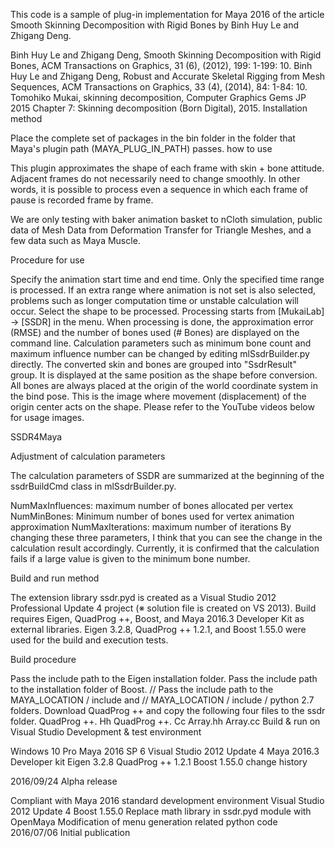 ﻿
This code is a sample of plug-in implementation for Maya 2016 of the article Smooth Skinning Decomposition with Rigid Bones by Binh Huy Le and Zhigang Deng.

Binh Huy Le and Zhigang Deng, Smooth Skinning Decomposition with Rigid Bones, ACM Transactions on Graphics, 31 (6), (2012), 199: 1-199: 10.
Binh Huy Le and Zhigang Deng, Robust and Accurate Skeletal Rigging from Mesh Sequences, ACM Transactions on Graphics, 33 (4), (2014), 84: 1-84: 10.
Tomohiko Mukai, skinning decomposition, Computer Graphics Gems JP 2015 Chapter 7: Skinning decomposition (Born Digital), 2015.
Installation method

Place the complete set of packages in the bin folder in the folder that Maya's plugin path (MAYA_PLUG_IN_PATH) passes.
how to use

This plugin approximates the shape of each frame with skin + bone attitude. Adjacent frames do not necessarily need to change smoothly. In other words, it is possible to process even a sequence in which each frame of pause is recorded frame by frame.

We are only testing with baker animation basket to nCloth simulation, public data of Mesh Data from Deformation Transfer for Triangle Meshes, and a few data such as Maya Muscle.

Procedure for use

Specify the animation start time and end time.
Only the specified time range is processed.
If an extra range where animation is not set is also selected, problems such as longer computation time or unstable calculation will occur.
Select the shape to be processed.
Processing starts from [MukaiLab] -> [SSDR] in the menu.
When processing is done, the approximation error (RMSE) and the number of bones used (# Bones) are displayed on the command line.
Calculation parameters such as minimum bone count and maximum influence number can be changed by editing mlSsdrBuilder.py directly.
The converted skin and bones are grouped into "SsdrResult" group.
It is displayed at the same position as the shape before conversion.
All bones are always placed at the origin of the world coordinate system in the bind pose. This is the image where movement (displacement) of the origin center acts on the shape.
Please refer to the YouTube videos below for usage images.

SSDR4Maya

Adjustment of calculation parameters

The calculation parameters of SSDR are summarized at the beginning of the ssdrBuildCmd class in mlSsdrBuilder.py.

NumMaxInfluences: maximum number of bones allocated per vertex
NumMinBones: Minimum number of bones used for vertex animation approximation
NumMaxIterations: maximum number of iterations
By changing these three parameters, I think that you can see the change in the calculation result accordingly. Currently, it is confirmed that the calculation fails if a large value is given to the minimum bone number.

Build and run method

The extension library ssdr.pyd is created as a Visual Studio 2012 Professional Update 4 project (※ solution file is created on VS 2013). Build requires Eigen, QuadProg ++, Boost, and Maya 2016.3 Developer Kit as external libraries. Eigen 3.2.8, QuadProg ++ 1.2.1, and Boost 1.55.0 were used for the build and execution tests.

Build procedure

Pass the include path to the Eigen installation folder.
Pass the include path to the installation folder of Boost.
// Pass the include path to the MAYA_LOCATION / include and // MAYA_LOCATION / include / python 2.7 folders.
Download QuadProg ++ and copy the following four files to the ssdr folder.
QuadProg ++. Hh
QuadProg ++. Cc
Array.hh
Array.cc
Build & run on Visual Studio
Development & test environment

Windows 10 Pro
Maya 2016 SP 6
Visual Studio 2012 Update 4
Maya 2016.3 Developer kit
Eigen 3.2.8
QuadProg ++ 1.2.1
Boost 1.55.0
change history

2016/09/24 Alpha release

Compliant with Maya 2016 standard development environment
Visual Studio 2012 Update 4
Boost 1.55.0
Replace math library in ssdr.pyd module with OpenMaya
Modification of menu generation related python code
2016/07/06 Initial publication

